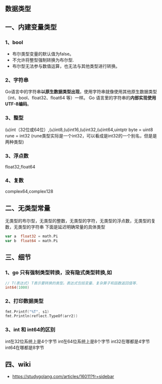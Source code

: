 ## 数据类型
## 一、内建变量类型
### 1、bool
- 布尔类型变量的默认值为false。
- 不允许将整型强制转换为布尔型.
- 布尔型无法参与数值运算，也无法与其他类型进行转换。

### 2、字符串
Go语言中的字符串**以原生数据类型出现**，使用字符串就像使用其他原生数据类型（int、bool、float32、float64 等）一样。 Go 语言里的字符串的**内部实现使用UTF-8编码**。

### 3、整型 
(u)int（32位或64位）,(u)int8,(u)int16,(u)int32,(u)int64,uintptr
byte = uint8
rune = int32 (rune类型实际是一个int32，可以看成是int32的一个别名，但是是两种类型)

### 3、浮点数
float32,float64

### 4、复数
complex64,complex128

## 二、无类型常量
无类型的布尔型，无类型的整数，无类型的字符，无类型的浮点数，无类型的复数，无类型的字符串
下面是延迟明确常量的具体类型
```go
var a  float32 = math.Pi 
var b  float64 = math.Pi
```

## 三、细节
### 1、go 只有强制类型转换，没有隐式类型转换,如
```go
// T(表达式) T表示要转换的类型。表达式包括变量、复杂算子和函数返回值等.
int64(1000)
```

### 2、打印数据类型
```go
fmt.Printf("%T", s1) 
fmt.Println(reflect.TypeOf(arr2))
```

### 3、int 和 int64的区别 
int在32位系统上是4个字节
int在64位系统上是8个字节
int32在哪都是4字节
int64在哪都是8字节

## 四、wiki
* https://studygolang.com/articles/16011?fr=sidebar